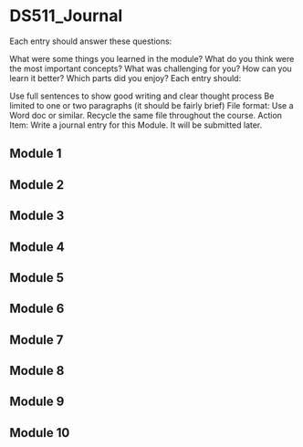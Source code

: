 # DS511_Journal

Each entry should answer these questions:

What were some things you learned in the module?
What do you think were the most important concepts?
What was challenging for you? How can you learn it better?
Which parts did you enjoy?
Each entry should:

Use full sentences to show good writing and clear thought process
Be limited to one or two paragraphs (it should be fairly brief)
File format: Use a Word doc or similar. Recycle the same file throughout the course. Action Item: Write a journal entry for this Module. It will be submitted later.

## Module 1

## Module 2
## Module 3
## Module 4
## Module 5
## Module 6
## Module 7
## Module 8
## Module 9
## Module 10

